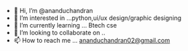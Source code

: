 - 👋 Hi, I’m @ananduchandran
- 👀 I’m interested in ...python,ui/ux design/graphic designing
- 🌱 I’m currently learning ... Btech cse
- 💞️ I’m looking to collaborate on ..
- 📫 How to reach me ... ananduchandran02@gmail.com

<!---
ananduchandran/ananduchandran is a ✨ special ✨ repository because its `README.md` (this file) appears on your GitHub profile.
You can click the Preview link to take a look at your changes.
--->
